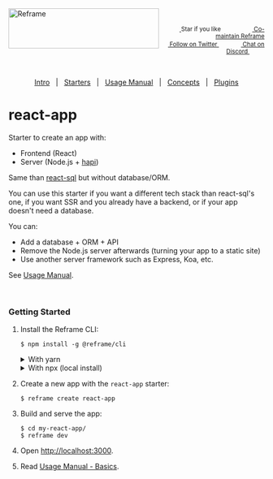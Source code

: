 <!---






    WARNING, READ THIS.
    This is a computed file. Do not edit.
    Edit `/plugins/create/starters/react-app/readme.template.md` instead.












    WARNING, READ THIS.
    This is a computed file. Do not edit.
    Edit `/plugins/create/starters/react-app/readme.template.md` instead.












    WARNING, READ THIS.
    This is a computed file. Do not edit.
    Edit `/plugins/create/starters/react-app/readme.template.md` instead.












    WARNING, READ THIS.
    This is a computed file. Do not edit.
    Edit `/plugins/create/starters/react-app/readme.template.md` instead.












    WARNING, READ THIS.
    This is a computed file. Do not edit.
    Edit `/plugins/create/starters/react-app/readme.template.md` instead.






-->
<a href="/../../#readme">
    <img align="left" src="https://github.com/reframejs/reframe/raw/master/docs/images/logo-with-title-and-slogan.min.svg?sanitize=true" width=296 height=79 style="max-width:100%;" alt="Reframe"/>
</a>
<br/>
<p align="right">
    <sup>
        <a href="#">
            <img
              src="https://github.com/reframejs/reframe/raw/master/docs/images/star.svg?sanitize=true"
              width="16"
              height="12"
            >
        </a>
        Star if you like
        &nbsp;&nbsp;&nbsp;&nbsp;
        &nbsp;&nbsp;&nbsp;&nbsp;
        &nbsp;&nbsp;
        <a href="https://github.com/reframejs/reframe/blob/master/docs/contributing.md">
            <img
              src="https://github.com/reframejs/reframe/raw/master/docs/images/biceps.min.svg?sanitize=true"
              width="16"
              height="14"
            >
            Co-maintain Reframe
        </a>
    </sup>
    <br/>
    <sup>
        <a href="https://twitter.com/reframejs">
            <img
              src="https://github.com/reframejs/reframe/raw/master/docs/images/tw.svg?sanitize=true"
              width="15"
              height="13"
            >
            Follow on Twitter
        </a>
        &nbsp;&nbsp;&nbsp;&nbsp;&nbsp;
        &nbsp;&nbsp;
        <a href="https://discord.gg/kqXf65G">
            <img
              src="https://github.com/reframejs/reframe/raw/master/docs/images/chat.svg?sanitize=true"
              width="14"
              height="10"
            >
            Chat on Discord
        </a>
        &nbsp;&nbsp;&nbsp;&nbsp;
        &nbsp;&nbsp;&nbsp;&nbsp;
    </sup>
</p>
&nbsp;
<p align='center'><a href="/../../#readme">Intro</a> &nbsp; | &nbsp; <a href="/docs/starters.md#readme">Starters</a> &nbsp; | &nbsp; <a href="/docs/usage-manual.md#readme">Usage Manual</a> &nbsp; | &nbsp; <a href="/docs/concepts.md#readme">Concepts</a> &nbsp; | &nbsp; <a href="/docs/plugins.md#readme">Plugins</a></p>

# react-app

Starter to create an app with:
 - Frontend (React)
 - Server (Node.js + [hapi](https://github.com/hapijs/hapi))

Same than
[react-sql](/plugins/create/starters/react-sql#readme)
but without database/ORM.

You can use this starter if you want a different tech stack than react-sql's one,
if you want SSR and you already have a backend,
or if your app doesn't need a database.

You can:
 - Add a database + ORM + API
 - Remove the Node.js server afterwards (turning your app to a static site)
 - Use another server framework such as Express, Koa, etc.

See [Usage Manual](/docs/usage-manual.md#readme).

<br/>

### Getting Started

1. Install the Reframe CLI:
   ~~~shell
   $ npm install -g @reframe/cli
   ~~~
   <details>
   <summary>With yarn</summary>

   ~~~shell
   $ yarn global add @reframe/cli
   ~~~
   </details>
   <details>
   <summary>With npx (local install)</summary>

   Instead of globally installing `@reframe/cli`, you can use
   [npx](https://medium.com/@maybekatz/introducing-npx-an-npm-package-runner-55f7d4bd282b):
   ~~~shell
   $ npx @reframe/cli create react-app
   ~~~

   Then prefix every `$ reframe <command>` with `npx`.
   For example:
   ~~~shell
   $ cd my-react-app/
   $ npx reframe dev
   ~~~
   npx uses the local `@reframe/cli` installed at `my-react-app/node_modules/@reframe/cli`.
   <br/>
   </details>

2. Create a new app with the `react-app` starter:
   ~~~shell
   $ reframe create react-app
   ~~~

3. Build and serve the app:
   ~~~shell
   $ cd my-react-app/
   $ reframe dev
   ~~~

4. Open [http://localhost:3000](http://localhost:3000).

5. Read [Usage Manual - Basics](/docs/usage-manual.md#basics).

<br/>
<br/>

<!---






    WARNING, READ THIS.
    This is a computed file. Do not edit.
    Edit `/plugins/create/starters/react-app/readme.template.md` instead.












    WARNING, READ THIS.
    This is a computed file. Do not edit.
    Edit `/plugins/create/starters/react-app/readme.template.md` instead.












    WARNING, READ THIS.
    This is a computed file. Do not edit.
    Edit `/plugins/create/starters/react-app/readme.template.md` instead.












    WARNING, READ THIS.
    This is a computed file. Do not edit.
    Edit `/plugins/create/starters/react-app/readme.template.md` instead.












    WARNING, READ THIS.
    This is a computed file. Do not edit.
    Edit `/plugins/create/starters/react-app/readme.template.md` instead.






-->
